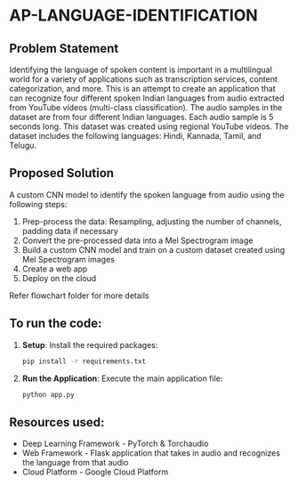 # AP-LANGUAGE-IDENTIFICATION

## Problem Statement
Identifying the language of spoken content is important in a multilingual world for a variety of applications such as transcription services, content categorization, and more. This is an attempt to create an application that can recognize four different spoken Indian languages from audio extracted from YouTube videos (multi-class classification). The audio samples in the dataset are from four different Indian languages. Each audio sample is 5 seconds long. This dataset was created using regional YouTube videos. The dataset includes the following languages: Hindi, Kannada, Tamil, and Telugu.

## Proposed Solution

A custom CNN model to identify the spoken language from audio using the following steps:
1. Prep-process the data: Resampling, adjusting the number of channels, padding data if necessary
2. Convert the pre-processed data into a Mel Spectrogram image
3. Build a custom CNN model and train on a custom dataset created using Mel Spectrogram images
4. Create a web app
5. Deploy on the cloud

Refer flowchart folder for more details

## To run the code:
1. **Setup**: Install the required packages:
   ```bash
   pip install -r requirements.txt
   ```
2. **Run the Application**: Execute the main application file:
   ```bash
   python app.py
   ```
## Resources used:
* Deep Learning Framework - PyTorch & Torchaudio
* Web Framework - Flask application that takes in audio and recognizes the language from that audio
* Cloud Platform - Google Cloud Platform
